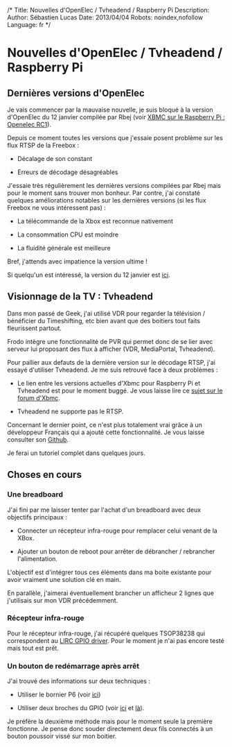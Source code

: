 /*
Title: Nouvelles d'OpenElec / Tvheadend / Raspberry Pi
Description: 
Author: Sébastien Lucas
Date: 2013/04/04
Robots: noindex,nofollow
Language: fr
*/
# Nouvelles d'OpenElec / Tvheadend / Raspberry Pi

##  Dernières versions d'OpenElec 
Je vais commencer par la mauvaise nouvelle, je suis bloqué à la version d'OpenElec du 12 janvier compilée par Rbej (voir [XBMC sur le Raspberry Pi : Openelec RC1](https://blog.slucas.fr/blog/raspberry-pi-xbmc-7)).

Depuis ce moment toutes les versions que j'essaie posent problème sur les flux RTSP de la Freebox :

*	Décalage de son constant

*	Erreurs de décodage désagréables
  
J'essaie très régulièrement les dernières versions compilées par Rbej mais pour le moment sans trouver mon bonheur. Par contre, j'ai constaté quelques améliorations notables sur les dernières versions (si les flux Freebox ne vous intéressent pas) :

*	La télécommande de la Xbox est reconnue nativement

*	La consommation CPU est moindre

*	La fluidité générale est meilleure
  
Bref, j'attends avec impatience la version ultime !

Si quelqu'un est intéressé, la version du 12 janvier est [ici](http://dl.free.fr/gZuDKQ3hY).

## Visionnage de la TV : Tvheadend

Dans mon passé de Geek, j'ai utilisé VDR pour regarder la télévision / bénéficier du Timeshifting, etc bien avant que des boitiers tout faits fleurissent partout. 

Frodo intègre une fonctionnalité de PVR qui permet donc de se lier avec serveur lui proposant des flux à afficher (VDR, MediaPortal, Tvheadend).

Pour pallier aux defauts de la dernière version sur le décodage RTSP, j'ai essayé d'utiliser Tvheadend. Je me suis retrouvé face à deux problèmes :

*	Le lien entre les versions actuelles d'Xbmc pour Raspberry Pi et Tvheadend est pour le moment buggé. Je vous laisse lire ce [sujet sur le forum d'Xbmc](http://forum.xbmc.org/showthread.php?tid=148646).

*	Tvheadend ne supporte pas le RTSP.
  
Concernant le dernier point, ce n'est plus totalement vrai grâce à un développeur Français qui a ajouté cette fonctionnalité. Je vous laisse consulter son [Github](https://github.com/Glandos/tvheadend).

Je ferai un tutoriel complet dans quelques jours.
## Choses en cours

### Une breadboard
J'ai fini par me laisser tenter par l'achat d'un breadboard avec deux objectifs principaux :

*	Connecter un récepteur infra-rouge pour remplacer celui venant de la XBox.

*	Ajouter un bouton de reboot pour arrêter de débrancher / rebrancher l'alimentation.

L'objectif est d'intégrer tous ces éléments dans ma boite existante pour avoir vraiment une solution clé en main.
  
En parallèle, j'aimerai éventuellement brancher un afficheur 2 lignes que j'utilisais sur mon VDR précédemment. 
### Récepteur infra-rouge

Pour le récepteur infra-rouge, j'ai récupéré quelques TSOP38238 qui correspondent au [LIRC GPIO driver](http://aron.ws/projects/lirc_rpi/). Pour le moment je n'ai pas encore testé mais tout est prêt.
### Un bouton de redémarrage après arrêt

J'ai trouvé des informations sur deux techniques :

*	Utiliser le bornier P6 (voir [ici](http://raspi.tv/2012/making-a-reset-switch-for-your-rev-2-raspberry-pi))

*	Utiliser deux broches du GPIO (voir [ici](http://elinux.org/RPI_safe_mode) et [là](http://www.raspberrypi.org/phpBB3/viewtopic.php?p=227308)).
  
Je préfère la deuxième méthode mais pour le moment seule la première fonctionne. Je pense donc souder directement deux fils connectés à un bouton poussoir vissé sur mon boitier.
